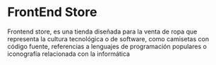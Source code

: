 # FrontEnd Store
Frontend store, es una tienda diseñada para la venta de ropa que representa la cultura tecnológica o de software, como camisetas con código fuente, referencias a lenguajes de programación populares o iconografía relacionada con la informática
